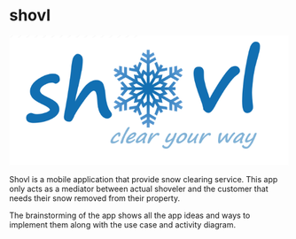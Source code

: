 # **shovl**
![shovl - logo](assets/Shovl_new_logo.png)

Shovl is a mobile application that provide snow clearing service. This app only acts as a mediator between actual shoveler and the customer that needs their snow removed from their property.

The brainstorming of the app shows all the app ideas and ways to implement them along with the use case and activity diagram.
